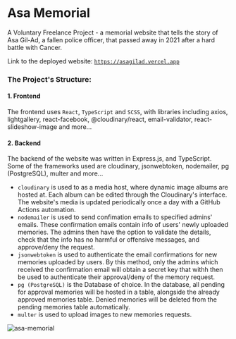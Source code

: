 # Asa Memorial
A Voluntary Freelance Project - a memorial website that tells the story of Asa Gil-Ad, a fallen police officer, that passed away in 2021 after a hard battle with Cancer.   
   
Link to the deployed website: <a href="https://asagilad.vercel.app">`https://asagilad.vercel.app`</a>

### The Project's Structure:
#### 1. Frontend
  The frontend uses `React`, `TypeScript` and `SCSS`, with libraries including axios, lightgallery, react-facebook, @cloudinary/react, email-validator, react-slideshow-image and more...

#### 2. Backend
  The backend of the website was written in Express.js, and TypeScript.  
  Some of the frameworks used are cloudinary, jsonwebtoken, nodemailer, pg (PostgreSQL), multer and more...
  * `cloudinary` is used to as a media host, where dynamic image albums are hosted at. Each album can be edited through the Cloudinary's interface. The website's media is updated periodically once a day with a GitHub Actions automation.
  * `nodemailer` is used to send confimation emails to specified admins' emails. These confirmation emails contain info of users' newly uploaded memories. The admins then have the option to validate the details, check that the info has no harmful or offensive messages, and approve/deny the request.
  * `jsonwebtoken` is used to authenticate the email confirmations for new memories uploaded by users. By this method, only the admins which received the confirmation email will obtain a secret key that withh then be used to authenticate their approval/deny of the memory request.
  * `pg (PostgreSQL)` is the Database of choice. In the database, all pending for approval memories will be hosted in a table, alongside the already approved memories table. Denied memories will be deleted from the pending memories table automatically.
  * `multer` is used to upload images to new memories requests.

![asa-memorial](https://github.com/user-attachments/assets/b1cc5be3-7629-4467-b201-d4ae9788a2c3)
